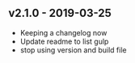 ## v2.1.0 - 2019-03-25
* Keeping a changelog now
* Update readme to list gulp
* stop using version and build file